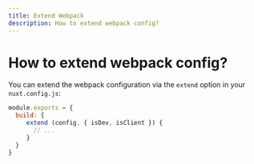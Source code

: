 ```yaml
---
title: Extend Webpack
description: How to extend webpack config?
---
```


# How to extend webpack config?

You can extend the webpack configuration via the `extend` option in your `nuxt.config.js`:

```js
module.exports = {
  build: {
     extend (config, { isDev, isClient }) {
       // ...
     }
  }
}
```

